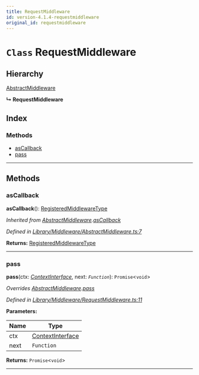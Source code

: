 ```yaml
---
title: RequestMiddleware
id: version-4.1.4-requestmiddleware
original_id: requestmiddleware
---
```


# `Class` RequestMiddleware

## Hierarchy

 [AbstractMiddleware](abstractmiddleware)

**↳ RequestMiddleware**

## Index

### Methods

* [asCallback](requestmiddleware#ascallback)
* [pass](requestmiddleware#pass)

---

## Methods

<a id="ascallback"></a>

###  asCallback

**asCallback**(): [RegisteredMiddlewareType](../modules/middlewaretypes#registeredmiddlewaretype)

*Inherited from [AbstractMiddleware](abstractmiddleware).[asCallback](abstractmiddleware#ascallback)*

*Defined in [Library/Middleware/AbstractMiddleware.ts:7](https://github.com/SpoonX/stix/blob/14007e3/src/Library/Middleware/AbstractMiddleware.ts#L7)*

**Returns:** [RegisteredMiddlewareType](../modules/middlewaretypes#registeredmiddlewaretype)

___
<a id="pass"></a>

###  pass

**pass**(ctx: *[ContextInterface](../interfaces/contextinterface)*, next: *`Function`*): `Promise`<`void`>

*Overrides [AbstractMiddleware](abstractmiddleware).[pass](abstractmiddleware#pass)*

*Defined in [Library/Middleware/RequestMiddleware.ts:11](https://github.com/SpoonX/stix/blob/14007e3/src/Library/Middleware/RequestMiddleware.ts#L11)*

**Parameters:**

| Name | Type |
| ------ | ------ |
| ctx | [ContextInterface](../interfaces/contextinterface) |
| next | `Function` |

**Returns:** `Promise`<`void`>

___

